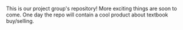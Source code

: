 This is our project group's repository! More exciting things are soon to come.
One day the repo will contain a cool product about textbook buy/selling.